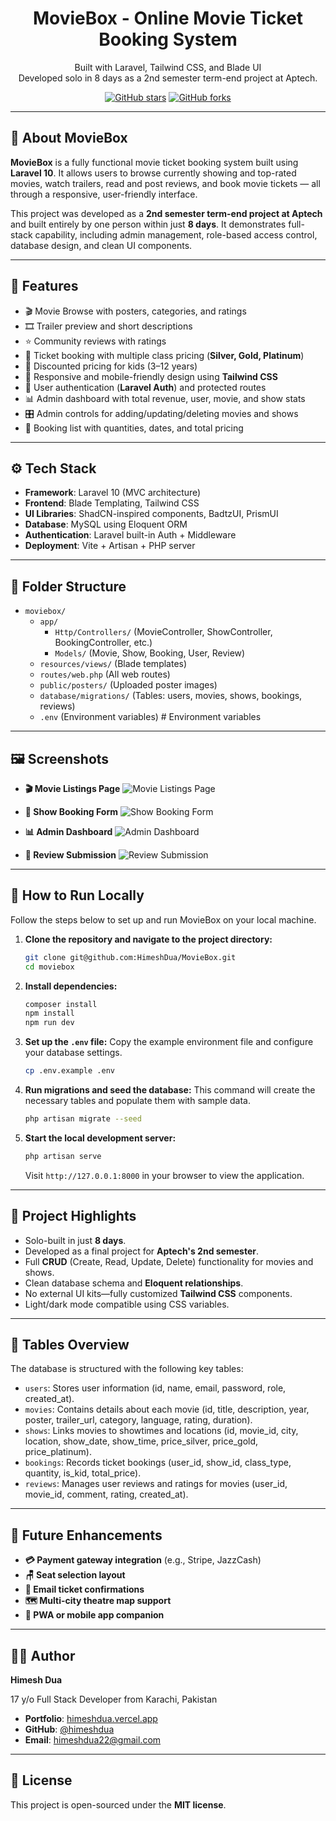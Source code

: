 <h1 align="center">MovieBox - Online Movie Ticket Booking System</h1>

<p align="center">
  Built with Laravel, Tailwind CSS, and Blade UI <br/>
  Developed solo in 8 days as a 2nd semester term-end project at Aptech.
</p>

<p align="center">
  <a href="https://github.com/himeshdua/moviebox"><img src="https://img.shields.io/github/stars/himeshdua/moviebox?style=social" alt="GitHub stars"></a>
  <a href="https://github.com/himeshdua/moviebox"><img src="https://img.shields.io/github/forks/himeshdua/moviebox?style=social" alt="GitHub forks"></a>
</p>

---

## 🎥 About MovieBox

**MovieBox** is a fully functional movie ticket booking system built using **Laravel 10**. It allows users to browse currently showing and top-rated movies, watch trailers, read and post reviews, and book movie tickets — all through a responsive, user-friendly interface.

This project was developed as a **2nd semester term-end project at Aptech** and built entirely by one person within just **8 days**. It demonstrates full-stack capability, including admin management, role-based access control, database design, and clean UI components.

---

## 🚀 Features

-   🎬 Movie Browse with posters, categories, and ratings
-   🎞 Trailer preview and short descriptions
-   ⭐ Community reviews with ratings
-   🧾 Ticket booking with multiple class pricing (**Silver, Gold, Platinum**)
-   🧒 Discounted pricing for kids (3–12 years)
-   📱 Responsive and mobile-friendly design using **Tailwind CSS**
-   🔐 User authentication (**Laravel Auth**) and protected routes
-   📊 Admin dashboard with total revenue, user, movie, and show stats
-   🎛 Admin controls for adding/updating/deleting movies and shows
-   🧾 Booking list with quantities, dates, and total pricing

---

## ⚙️ Tech Stack

-   **Framework**: Laravel 10 (MVC architecture)
-   **Frontend**: Blade Templating, Tailwind CSS
-   **UI Libraries**: ShadCN-inspired components, BadtzUI, PrismUI
-   **Database**: MySQL using Eloquent ORM
-   **Authentication**: Laravel built-in Auth + Middleware
-   **Deployment**: Vite + Artisan + PHP server

---

## 📁 Folder Structure

-   `moviebox/`
    -   `app/`
        -   `Http/Controllers/` (MovieController, ShowController, BookingController, etc.)
        -   `Models/` (Movie, Show, Booking, User, Review)
    -   `resources/views/` (Blade templates)
    -   `routes/web.php` (All web routes)
    -   `public/posters/` (Uploaded poster images)
    -   `database/migrations/` (Tables: users, movies, shows, bookings, reviews)
    -   `.env` (Environment variables) # Environment variables

---

## 🖼 Screenshots

-   **🎬 Movie Listings Page**
    ![Movie Listings Page](screenshots/movie-listings.png)

-   **📆 Show Booking Form**
    ![Show Booking Form](screenshots/booking-form.png)

-   **📊 Admin Dashboard**
    ![Admin Dashboard](screenshots/admin-dashboard.png)

-   **💬 Review Submission**
    ![Review Submission](screenshots/review-submission.png)

---

## 🧪 How to Run Locally

Follow the steps below to set up and run MovieBox on your local machine.

1.  **Clone the repository and navigate to the project directory:**

    ```bash
    git clone git@github.com:HimeshDua/MovieBox.git
    cd moviebox
    ```

2.  **Install dependencies:**

    ```bash
    composer install
    npm install
    npm run dev
    ```

3.  **Set up the `.env` file:**
    Copy the example environment file and configure your database settings.

    ```bash
    cp .env.example .env
    ```

4.  **Run migrations and seed the database:**
    This command will create the necessary tables and populate them with sample data.

    ```bash
    php artisan migrate --seed
    ```

5.  **Start the local development server:**
    ```bash
    php artisan serve
    ```
    Visit `http://127.0.0.1:8000` in your browser to view the application.

---

## 🌟 Project Highlights

-   Solo-built in just **8 days**.
-   Developed as a final project for **Aptech's 2nd semester**.
-   Full **CRUD** (Create, Read, Update, Delete) functionality for movies and shows.
-   Clean database schema and **Eloquent relationships**.
-   No external UI kits—fully customized **Tailwind CSS** components.
-   Light/dark mode compatible using CSS variables.

---

## 🧱 Tables Overview

The database is structured with the following key tables:

-   `users`: Stores user information (id, name, email, password, role, created_at).
-   `movies`: Contains details about each movie (id, title, description, year, poster, trailer_url, category, language, rating, duration).
-   `shows`: Links movies to showtimes and locations (id, movie_id, city, location, show_date, show_time, price_silver, price_gold, price_platinum).
-   `bookings`: Records ticket bookings (user_id, show_id, class_type, quantity, is_kid, total_price).
-   `reviews`: Manages user reviews and ratings for movies (user_id, movie_id, comment, rating, created_at).

---

## 🔮 Future Enhancements

-   **💳 Payment gateway integration** (e.g., Stripe, JazzCash)
-   **🪑 Seat selection layout**
-   **📧 Email ticket confirmations**
-   **🗺 Multi-city theatre map support**
-   **📱 PWA or mobile app companion**

---

## 👨‍💻 Author

**Himesh Dua**

17 y/o Full Stack Developer from Karachi, Pakistan

-   **Portfolio**: [himeshdua.vercel.app](https://himeshdua.vercel.app)
-   **GitHub**: [@himeshdua](https://github.com/himeshdua)
-   **Email**: himeshdua22@gmail.com

---

## 📝 License

This project is open-sourced under the **MIT license**.
